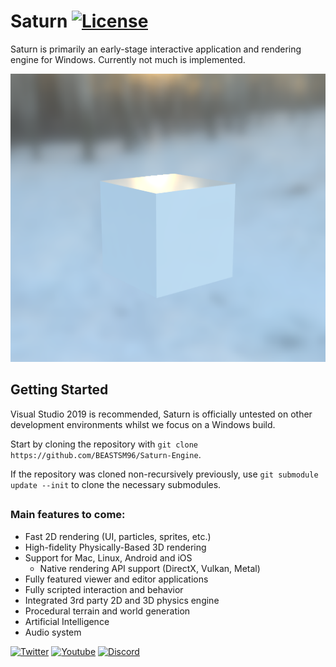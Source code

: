 # Saturn [![License](https://img.shields.io/badge/license-MIT-green.svg)](https://github.com/BEASTSM96/Sparky-Engine/blob/master/LICENSE)

Saturn is primarily an early-stage interactive application and rendering engine for Windows. Currently not much is implemented.

![Renderer01](/Titan/assets/.github/i/sat/Renderer01.png?raw=true "Renderer01")

## Getting Started
Visual Studio 2019 is recommended, Saturn is officially untested on other development environments whilst we focus on a Windows build.

Start by cloning the repository with `git clone https://github.com/BEASTSM96/Saturn-Engine`.

If the repository was cloned non-recursively previously, use `git submodule update --init` to clone the necessary submodules.

## 

### Main features to come:
- Fast 2D rendering (UI, particles, sprites, etc.)
- High-fidelity Physically-Based 3D rendering 
- Support for Mac, Linux, Android and iOS
    - Native rendering API support (DirectX, Vulkan, Metal)
- Fully featured viewer and editor applications
- Fully scripted interaction and behavior
- Integrated 3rd party 2D and 3D physics engine
- Procedural terrain and world generation
- Artificial Intelligence
- Audio system


[![Twitter](https://img.shields.io/badge/%40beastsm96--blue.svg?style=social&logo=Twitter)](https://twitter.com/beastsm96)
[![Youtube](https://img.shields.io/badge/BEAST--red.svg?style=social&logo=youtube)](https://www.youtube.com/channel/UC4kS5P7Jsq3eacveJiFuQbg)
[![Discord](https://img.shields.io/badge/EngineDiscord--red.svg?style=social&logo=discord)](https://discord.gg/9tTVbkt)
